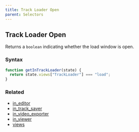 ```yaml
---
title: Track Loader Open
parent: Selectors
---
```


## Track Loader Open

Returns a `boolean` indicating whether the load window is open.

### Syntax

```js
function getInTrackLoader(state) {
  return state.views["TrackLoader"] === "load";
}
```

### Related

- [in_editor](./in_editor.md)
- [in_track_saver](./in_track_saver.md)
- [in_video_exporter](./in_video_exporter.md)
- [in_viewer](./in_viewer.md)
- [views](./views.md)
